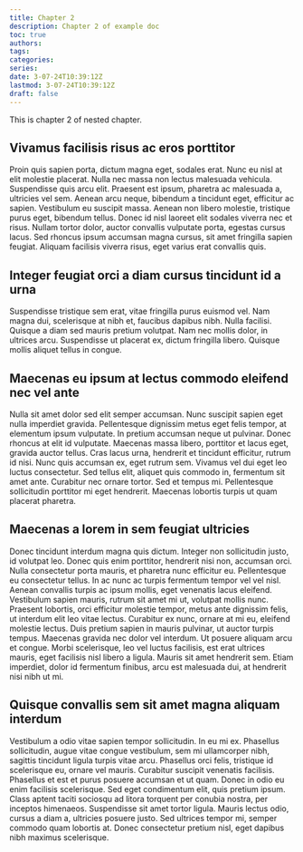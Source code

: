 ```yaml
---
title: Chapter 2
description: Chapter 2 of example doc
toc: true
authors:
tags:
categories:
series:
date: 3-07-24T10:39:12Z
lastmod: 3-07-24T10:39:12Z
draft: false
---
```


This is chapter 2 of nested chapter.

<!--more-->

## Vivamus facilisis risus ac eros porttitor

Proin quis sapien porta, dictum magna eget, sodales erat. Nunc eu nisl at elit molestie placerat. Nulla nec massa non lectus malesuada vehicula. Suspendisse quis arcu elit. Praesent est ipsum, pharetra ac malesuada a, ultricies vel sem. Aenean arcu neque, bibendum a tincidunt eget, efficitur ac sapien. Vestibulum eu suscipit massa. Aenean non libero molestie, tristique purus eget, bibendum tellus. Donec id nisl laoreet elit sodales viverra nec et risus. Nullam tortor dolor, auctor convallis vulputate porta, egestas cursus lacus. Sed rhoncus ipsum accumsan magna cursus, sit amet fringilla sapien feugiat. Aliquam facilisis viverra risus, eget varius erat convallis quis.

## Integer feugiat orci a diam cursus tincidunt id a urna

Suspendisse tristique sem erat, vitae fringilla purus euismod vel. Nam magna dui, scelerisque at nibh et, faucibus dapibus nibh. Nulla facilisi. Quisque a diam sed mauris pretium volutpat. Nam nec mollis dolor, in ultrices arcu. Suspendisse ut placerat ex, dictum fringilla libero. Quisque mollis aliquet tellus in congue.

## Maecenas eu ipsum at lectus commodo eleifend nec vel ante

Nulla sit amet dolor sed elit semper accumsan. Nunc suscipit sapien eget nulla imperdiet gravida. Pellentesque dignissim metus eget felis tempor, at elementum ipsum vulputate. In pretium accumsan neque ut pulvinar. Donec rhoncus at elit id vulputate. Maecenas massa libero, porttitor et lacus eget, gravida auctor tellus. Cras lacus urna, hendrerit et tincidunt efficitur, rutrum id nisi. Nunc quis accumsan ex, eget rutrum sem. Vivamus vel dui eget leo luctus consectetur. Sed tellus elit, aliquet quis commodo in, fermentum sit amet ante. Curabitur nec ornare tortor. Sed et tempus mi. Pellentesque sollicitudin porttitor mi eget hendrerit. Maecenas lobortis turpis ut quam placerat pharetra.

## Maecenas a lorem in sem feugiat ultricies

Donec tincidunt interdum magna quis dictum. Integer non sollicitudin justo, id volutpat leo. Donec quis enim porttitor, hendrerit nisi non, accumsan orci. Nulla consectetur porta mauris, et pharetra nunc efficitur eu. Pellentesque eu consectetur tellus. In ac nunc ac turpis fermentum tempor vel vel nisl. Aenean convallis turpis ac ipsum mollis, eget venenatis lacus eleifend. Vestibulum sapien mauris, rutrum sit amet mi ut, volutpat mollis nunc. Praesent lobortis, orci efficitur molestie tempor, metus ante dignissim felis, ut interdum elit leo vitae lectus. Curabitur ex nunc, ornare at mi eu, eleifend molestie lectus. Duis pretium sapien in mauris pulvinar, ut auctor turpis tempus. Maecenas gravida nec dolor vel interdum. Ut posuere aliquam arcu et congue. Morbi scelerisque, leo vel luctus facilisis, est erat ultrices mauris, eget facilisis nisl libero a ligula. Mauris sit amet hendrerit sem. Etiam imperdiet, dolor id fermentum finibus, arcu est malesuada dui, at hendrerit nisi nibh ut mi.

## Quisque convallis sem sit amet magna aliquam interdum

Vestibulum a odio vitae sapien tempor sollicitudin. In eu mi ex. Phasellus sollicitudin, augue vitae congue vestibulum, sem mi ullamcorper nibh, sagittis tincidunt ligula turpis vitae arcu. Phasellus orci felis, tristique id scelerisque eu, ornare vel mauris. Curabitur suscipit venenatis facilisis. Phasellus et est et purus posuere accumsan et ut quam. Donec in odio eu enim facilisis scelerisque. Sed eget condimentum elit, quis pretium ipsum. Class aptent taciti sociosqu ad litora torquent per conubia nostra, per inceptos himenaeos. Suspendisse sit amet tortor ligula. Mauris lectus odio, cursus a diam a, ultricies posuere justo. Sed ultrices tempor mi, semper commodo quam lobortis at. Donec consectetur pretium nisl, eget dapibus nibh maximus scelerisque.
